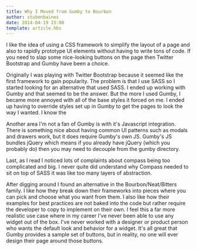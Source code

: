 ```yaml
---
title: Why I Moved from Gumby to Bourbon 
author: stubenbaines 
date: 2014-04-19 15:00
template: article.hbs
---
```


I like the idea of using a CSS framework to simplify the layout of a page and also to rapidly prototype UI elements without having to write tons of code. If you need to slap some nice-looking buttons on the page then Twitter Bootstrap and Gumby have been a choice.

Originally I was playing with Twitter Bootstrap because it seemed like the first framework to gain popularity. The problem is that I use SASS so I started looking for an alternative that used SASS. I ended up working with Gumby and that seemed to be the answer. But the more I used Gumby, I became more annoyed with all of the base styles it forced on me. I ended up having to override styles set up in Gumby to get the pages to look the way I wanted. I know the 

Another area I'm not a fan of Gumby is with it's Javascript integration. There is something nice about having common UI patterns such as modals and drawers work, but it does require Gumby's own JS. Gumby's JS bundles jQuery which means if you already have jQuery (which you probably do) then you may need to decouple from the gumby directory. 

Last, as I read I noticed lots of complaints about compass being too complicated and big. I never quite did understand why Compass needed to sit on top of SASS it was like too many layers of abstraction. 

After digging around I found an alternative in the Bourbon/Neat/Bitters family. I like how they break down their frameworks into pieces where you can pick and choose what you want from them. I also like how their examples for best practices are not baked into the code but rather require the developer to copy to implement on their own. I feel this a far more realistic use case where in my career I've never been able to use any widget out of the box. I've never worked with a designer or product
person who wants the default look and behavior for a widget. It's all great that Gumby provides a sample set of buttons, but in reality, no one will ever design their page around those buttons. 

